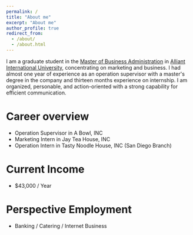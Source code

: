 ```yaml
---
permalink: /
title: "About me"
excerpt: "About me"
author_profile: true
redirect_from: 
  - /about/
  - /about.html
---
```


I am a graduate student in the [Master of Business Administration](https://www.alliant.edu/business/business-administration/mba) in [Alliant International University](https://www.alliant.edu/), concentrating on marketing and business. I had almost one year of experience as an operation supervisor with a master's degree in the company and thirteen months experience on internship. I am organized, personable, and action-oriented with a strong capability for efficient communication.

Career overview
======
* Operation Supervisor in A Bowl, INC
* Marketing Intern in Jay Tea House, INC
* Operation Intern in Tasty Noodle House, INC (San Diego Branch)

Current Income
======
*  $43,000 / Year

Perspective Employment
======
* Banking / Catering / Internet Business

